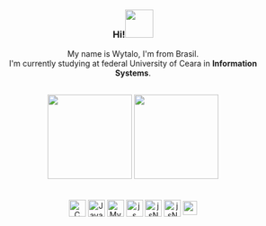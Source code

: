 <div align="center">
 <h3> Hi!<img src="https://media.giphy.com/media/VgCDAzcKvsR6OM0uWg/giphy.gif" width="50"></h3>
<p align="center"> My name is <stron>Wytalo</strong>, I'm from Brasil.<br> I'm currently studying at federal University of Ceara in <strong>Information Systems</strong>.</p>

##

<div align="center">
   <img height="150em" src="https://github-readme-stats.vercel.app/api?username=WytaloJwap&show_icons=true&theme=dracula&include_all_commits=true&count_private=true"/>
  <img height="150em" src="https://github-readme-stats.vercel.app/api/top-langs/?username=WytaloJwap&layout=compact&langs_count=7&theme=dracula"/>

</div>

<div style="display: inline_block"><br>
 
  
</div>
<div align="center" valign="top"><br>
  <img align="center" alt="C" height="30" width="30" src="https://cdn.jsdelivr.net/gh/devicons/devicon/icons/c/c-original.svg">
  <img align="center" alt="Java" height="30" width="30" src="https://cdn.jsdelivr.net/gh/devicons/devicon/icons/java/java-original-wordmark.svg">
  <img align="center" alt="MySQL" height="30" width="30" src="https://cdn.jsdelivr.net/gh/devicons/devicon/icons/mysql/mysql-original.svg">
  <img align="center" alt="js" height="30" width="30" src="https://cdn.jsdelivr.net/gh/devicons/devicon/icons/javascript/javascript-original.svg">
  <img align="center" alt="jsNode" height="30" width="30" src="https://cdn.jsdelivr.net/gh/devicons/devicon/icons/nodejs/nodejs-original.svg">
  <img align="center" alt="jsNode" height="30" width="30" src="https://cdn.jsdelivr.net/gh/devicons/devicon/icons/python/python-original.svg">
  <img align="center" alt="spring" height="25" width="25" src="https://cdn.jsdelivr.net/gh/devicons/devicon/icons/spring/spring-original.svg">
    
</div>


          
          
          
          
